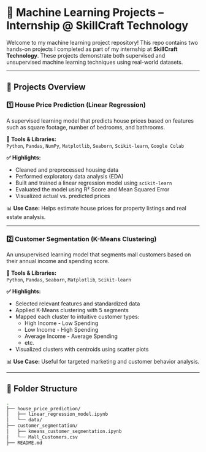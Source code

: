 # 🧠 Machine Learning Projects – Internship @ SkillCraft Technology

Welcome to my machine learning project repository! This repo contains two hands-on projects I completed as part of my internship at **SkillCraft Technology**. These projects demonstrate both supervised and unsupervised machine learning techniques using real-world datasets.

---

## 📌 Projects Overview

### 1️⃣ House Price Prediction (Linear Regression)
A supervised learning model that predicts house prices based on features such as square footage, number of bedrooms, and bathrooms.

**🔧 Tools & Libraries:**  
`Python`, `Pandas`, `NumPy`, `Matplotlib`, `Seaborn`, `Scikit-learn`, `Google Colab`

**✅ Highlights:**
- Cleaned and preprocessed housing data
- Performed exploratory data analysis (EDA)
- Built and trained a linear regression model using `scikit-learn`
- Evaluated the model using R² Score and Mean Squared Error
- Visualized actual vs. predicted prices

📊 **Use Case:** Helps estimate house prices for property listings and real estate analysis.

---

### 2️⃣ Customer Segmentation (K-Means Clustering)
An unsupervised learning model that segments mall customers based on their annual income and spending score.

**🔧 Tools & Libraries:**  
`Python`, `Pandas`, `Seaborn`, `Matplotlib`, `Scikit-learn`

**✅ Highlights:**
- Selected relevant features and standardized data
- Applied K-Means clustering with 5 segments
- Mapped each cluster to intuitive customer types:
  - High Income - Low Spending
  - Low Income - High Spending
  - Average Income - Average Spending
  - etc.
- Visualized clusters with centroids using scatter plots

📊 **Use Case:** Useful for targeted marketing and customer behavior analysis.

---

## 📁 Folder Structure

```bash
.
├── house_price_prediction/
│   ├── linear_regression_model.ipynb
│   └── data/
├── customer_segmentation/
│   ├── kmeans_customer_segmentation.ipynb
│   └── Mall_Customers.csv
├── README.md
